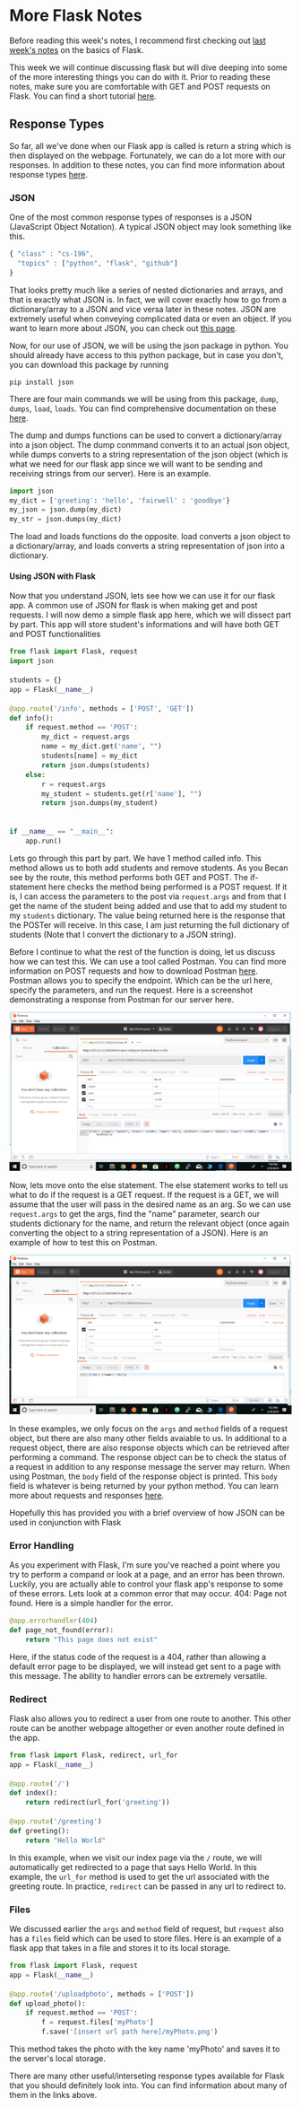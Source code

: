 # More Flask Notes
Before reading this week's notes, I recommend first checking out [last week's notes](https://github.com/CS196Illinois/lecture-notes-sp19/blob/master/flask.md) on the basics of Flask.

This week we will continue discussing flask but will dive deeping into some of the more interesting things you can do with it. Prior to reading these notes, make sure you are comfortable with GET and POST requests on Flask. You can find a short tutorial [here](https://scotch.io/bar-talk/processing-incoming-request-data-in-flask).

## Response Types
So far, all we've done when our Flask app is called is return a string which is then displayed on the webpage. Fortunately, we can do a lot more with our responses. In addition to these notes, you can find more information about response types [here](http://flask.pocoo.org/docs/0.12/quickstart/). 
### JSON
One of the most common response types of responses is a JSON (JavaScript Object Notation). A typical JSON object may look something like this.
```javascript
{ "class" : "cs-196", 
  "topics" : ["python", "flask", "github"]
}
```
That looks pretty much like a series of nested dictionaries and arrays, and that is exactly what JSON is. In fact, we will cover exactly how to go from a dictionary/array to a JSON and vice versa later in these notes. JSON are extremely useful when conveying complicated data or even an object. If you want to learn more about JSON, you can check out [this page](https://www.w3schools.com/python/python_json.asp).

Now, for our use of JSON, we will be using the json package in python. You should already have access to this python package, but in case you don't, you can download this package by running
```
pip install json
```
There are four main commands we will be using from this package, `dump`, `dumps`, `load`, `loads`. You can find comprehensive documentation on these [here](https://docs.python.org/2/library/json.html). 

The dump and dumps functions can be used to convert a dictionary/array into a json object. The dump conmmand converts it to an actual json object, while dumps converts to a string representation of the json object (which is what we need for our flask app since we will want to be sending and receiving strings from our server). Here is an example.

```python
import json
my_dict = ['greeting': 'hello', 'fairwell' : 'goodbye'}
my_json = json.dump(my_dict)
my_str = json.dumps(my_dict)
```
The load and loads functions do the opposite. load converts a json object to a dictionary/array, and loads converts a string representation of json into a dictionary.

#### Using JSON with Flask
Now that you understand JSON, lets see how we can use it for our flask app. A common use of JSON for flask is when making get and post requests. I will now demo a simple flask app here, which we will dissect part by part. This app will store student's informations and will have both GET and POST functionalities

```python
from flask import Flask, request
import json

students = {}
app = Flask(__name__)

@app.route('/info', methods = ['POST', 'GET'])
def info():
	if request.method == 'POST':
		my_dict = request.args
		name = my_dict.get('name', "")
		students[name] = my_dict
		return json.dumps(students)
	else:
		r = request.args
		my_student = students.get(r['name'], "")
		return json.dumps(my_student)


if __name__ == "__main__":
    app.run()
```
Lets go through this part by part. We have 1 method called info. This method allows us to both add students and remove students. As you 
Becan see by the route, this method performs both GET and POST. The if-statement here checks the method being performed is a POST request. If it is, I can access the parameters to the post via `request.args` and from that I get the name of the student being added and use that to add my student to my `students` dictionary. The value being returned here is the response that the POSTer will receive. In this case, I am just returning the full dictionary of students (Note that I convert the dictionary to a JSON string). 

Before I continue to what the rest of the function is doing, let us discuss how we can test this. We can use a tool called Postman. 
You can find more information on POST requests and how to download Postman [here](https://techtutorialsx.com/2017/01/07/flask-parsing-json-data/). Postman allows you to specify the endpoint. Which can be the url here, specify the parameters, and run the request. Here is a screenshot demonstrating a response from Postman for our server here. 

![Postman Post](https://github.com/CS196Illinois/lecture-note-images/blob/master/PostmanPOST.png)

Now, lets move onto the else statement. The else statement works to tell us what to do if the request is a GET request. If the request is a GET, we will assume that the user will pass in the desired name as an arg. So we can use `request.args` to get the args, find the "name" parameter, search our students dictionary for the name, and return the relevant object (once again converting the object to a string representation of a JSON). Here is an example of how to test this on Postman.

![Postman GET](https://github.com/CS196Illinois/lecture-note-images/blob/master/PostmanGET.png)


In these examples, we only focus on the `args` and `method` fields of a request object, but there are also many other fields avaiable to us. In additional to a request object, there are also response objects which can be retrieved after performing a command. The response object can be to check the status of a request in addition to any response message the server may return. When using Postman, the `body` field of the response object is printed. This `body` field is whatever is being returned by your python method. You can learn more about requests and responses [here](https://flask-restless.readthedocs.io/en/latest/requestformat.html). 

Hopefully this has provided you with a brief overview of how JSON can be used in conjunction with Flask

### Error Handling
As you experiment with Flask, I'm sure you've reached a point where you try to perform a compand or look at a page, and an error has been thrown. Luckily, you are actually able to control your flask app's response to some of these errors. Lets look at a common error that may occur. 404: Page not found. Here is a simple handler for the error.
```python
@app.errorhandler(404)
def page_not_found(error):
	return "This page does not exist"
```
Here, if the status code of the request is a 404, rather than allowing a default error page to be displayed, we will instead get sent to a page with this message. The ability to handler errors can be extremely versatile.

### Redirect
Flask also allows you to redirect a user from one route to another. This other route can be another webpage altogether or even another route defined in the app.

```python
from flask import Flask, redirect, url_for
app = Flask(__name__)

@app.route('/')
def index():
	return redirect(url_for('greeting'))

@app.route('/greeting')
def greeting():
	return "Hello World"
```
In this example, when we visit our index page via the `/` route, we will automatically get redirected to a page that says Hello World. In this example, the `url_for` method is used to get the url associated with the greeting route. In practice, `redirect` can be passed in any url to redirect to.


### Files
We discussed earlier the `args` and `method` field of request, but `request` also has a `files` field which can be used to store files. Here is an example of a flask app that takes in a file and stores it to its local storage.
```python
from flask import Flask, request
app = Flask(__name__)

@app.route('/uploadphoto', methods = ['POST'])
def upload_photo():
	if request.method == 'POST':
		f = request.files['myPhoto']
		f.save('[insert url path here]/myPhoto.png')
```
This method takes the photo with the key name 'myPhoto' and saves it to the server's local storage. 

There are many other useful/interseting response types available for Flask that you should definitely look into. You can find information about many of them in the links above. 


